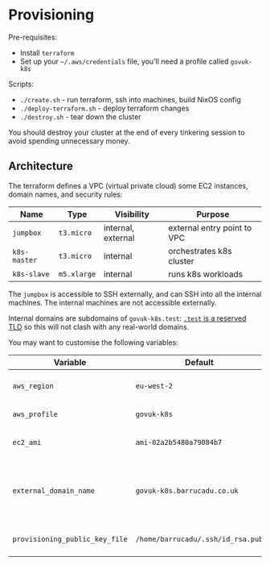 Provisioning
============

Pre-requisites:

- Install `terraform`
- Set up your `~/.aws/credentials` file, you'll need a profile called `govuk-k8s`

Scripts:

- `./create.sh` - run terraform, ssh into machines, build NixOS config
- `./deploy-terraform.sh` - deploy terraform changes
- `./destroy.sh` - tear down the cluster

You should destroy your cluster at the end of every tinkering session
to avoid spending unnecessary money.


Architecture
------------

The terraform defines a VPC (virtual private cloud) some EC2
instances, domain names, and security rules:

| Name         | Type        | Visibility         | Purpose                        |
| ------------ | ----------- | ------------------ | ------------------------------ |
| `jumpbox`    | `t3.micro`  | internal, external | external entry point to VPC    |
| `k8s-master` | `t3.micro`  | internal           | orchestrates k8s cluster       |
| `k8s-slave`  | `m5.xlarge` | internal           | runs k8s workloads             |

The `jumpbox` is accessible to SSH externally, and can SSH into all
the internal machines.  The internal machines are not accessible
externally.

Internal domains are subdomains of `govuk-k8s.test`: [`.test` is a
reserved TLD][] so this will not clash with any real-world domains.

[`.test` is a reserved TLD]: https://tools.ietf.org/html/rfc2606

You may want to customise the following variables:

| Variable                       | Default                           | Meaning                                              |
| ------------------------------ | --------------------------------- | ---------------------------------------------------- |
| `aws_region`                   | `eu-west-2`                       | where the infrastructure is created                  |
| `aws_profile`                  | `govuk-k8s`                       | credentials profile to use                           |
| `ec2_ami`                      | `ami-02a2b5480a79084b7`           | AMI to use (region-specific)                         |
| `external_domain_name`         | `govuk-k8s.barrucadu.co.uk`       | publicly-visible domains will be a subdomain of this |
| `provisioning_public_key_file` | `/home/barrucadu/.ssh/id_rsa.pub` | SSH public key to use for provisioning               |
